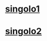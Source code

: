 # [singolo1](https://andreykomov.github.io/singolo/singolo1.html)
# [singolo2](https://andreykomov.github.io/singolo/singolo2.html)
